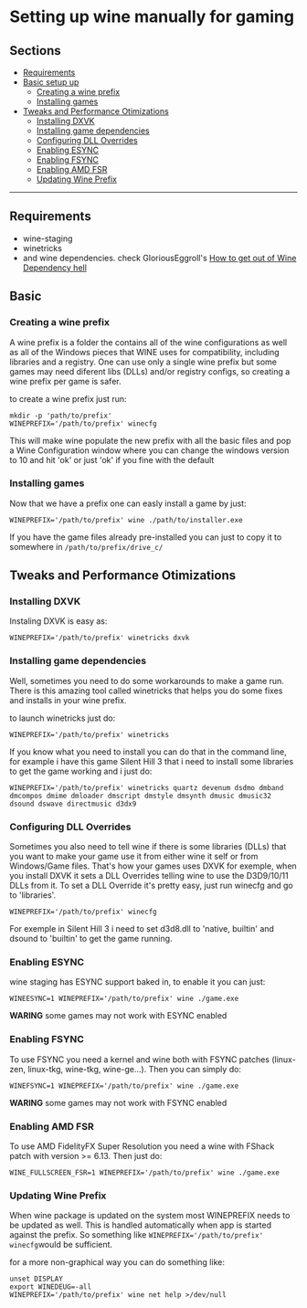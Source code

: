 # Setting up wine manually for gaming

## Sections
- [Requirements](#requirements)
- [Basic setup up](#basic)
	- [Creating a wine prefix](#creating-a-wine-prefix)
	- [Installing games](#installing-games)
- [Tweaks and Performance Otimizations](#tweaks-and-performance-otimizations)
	- [Installing DXVK](#installing-dxvk)
	- [Installing game dependencies](#installing-game-dependencies)
	- [Configuring DLL Overrides](#configuring-dll-overrides)
	- [Enabling ESYNC](#enabling-esync)
	- [Enabling FSYNC](#enabling-fsync)
	- [Enabling AMD FSR](#enabling-amd-fsr)
	- [Updating Wine Prefix](#updating-wine-prefix)

---

## Requirements

- wine-staging
- winetricks
- and wine dependencies. check GloriousEggroll's [How to get out of Wine Dependency hell](https://www.gloriouseggroll.tv/how-to-get-out-of-wine-dependency-hell/)
 
## Basic

### Creating a wine prefix

A wine prefix is a folder the contains all of the wine configurations as well as all of the Windows pieces that WINE uses for compatibility, including libraries and a registry. One can use only a single wine prefix but some games may need diferent libs (DLLs) and/or registry configs, so creating a wine prefix per game is safer.

to create a wine prefix just run:

	mkdir -p 'path/to/prefix'
	WINEPREFIX='/path/to/prefix' winecfg

This will make wine populate the new prefix with all the basic files and pop a Wine Configuration window where you can change the windows version to 10 and hit 'ok' or just 'ok' if you fine with the default

### Installing games

Now that we have a prefix one can easly install a game by just:

	WINEPREFIX='/path/to/prefix' wine ./path/to/installer.exe

If you have the game files already pre-installed you can just to copy it to somewhere in `/path/to/prefix/drive_c/`

## Tweaks and Performance Otimizations

### Installing DXVK

Instaling DXVK is easy as:

	WINEPREFIX='/path/to/prefix' winetricks dxvk

### Installing game dependencies

Well, sometimes you need to do some workarounds to make a game run. There is this amazing tool called winetricks that helps you do some fixes and installs in your wine prefix.

to launch winetricks just do:

	WINEPREFIX='/path/to/prefix' winetricks

If you know what you need to install you can do that in the command line, for example i have this game Silent Hill 3 that i need to install some libraries to get the game working and i just do:

	WINEPREFIX='/path/to/prefix' winetricks quartz devenum dsdmo dmband dmcompos dmime dmloader dmscript dmstyle dmsynth dmusic dmusic32 dsound dswave directmusic d3dx9

### Configuring DLL Overrides

Sometimes you also need to tell wine if there is some libraries (DLLs) that you want to make your game use it from either wine it self or from Windows/Game files. That's how your games uses DXVK for exemple, when you install DXVK it sets a DLL Overrides telling wine to use the D3D9/10/11 DLLs from it. To set a DLL Override it's pretty easy, just run winecfg and go to 'libraries'.

	WINEPREFIX='/path/to/prefix' winecfg

For exemple in Silent Hill 3 i need to set d3d8.dll to 'native, builtin' and dsound to 'builtin' to get the game running.

### Enabling ESYNC

wine staging has ESYNC support baked in, to enable it you can just:

	WINEESYNC=1 WINEPREFIX='/path/to/prefix' wine ./game.exe

**WARING** some games may not work with ESYNC enabled

### Enabling FSYNC

To use FSYNC you need a kernel and wine both with FSYNC patches (linux-zen, linux-tkg, wine-tkg, wine-ge...). Then you can simply do:

	WINEFSYNC=1 WINEPREFIX='/path/to/prefix' wine ./game.exe

**WARING** some games may not work with FSYNC enabled

### Enabling AMD FSR

To use AMD FidelityFX Super Resolution you need a wine with FShack patch with version >= 6.13. Then just do:

	WINE_FULLSCREEN_FSR=1 WINEPREFIX='/path/to/prefix' wine ./game.exe

### Updating Wine Prefix

When wine package is updated on the system most WINEPREFIX needs to be updated as well. This is handled automatically when app is started against the prefix. So something like `WINEPREFIX='/path/to/prefix' winecfg`would be sufficient.

for a more non-graphical way you can do something like:

	unset DISPLAY
	export WINEDEUG=-all
	WINEPREFIX='/path/to/prefix' wine net help >/dev/null

